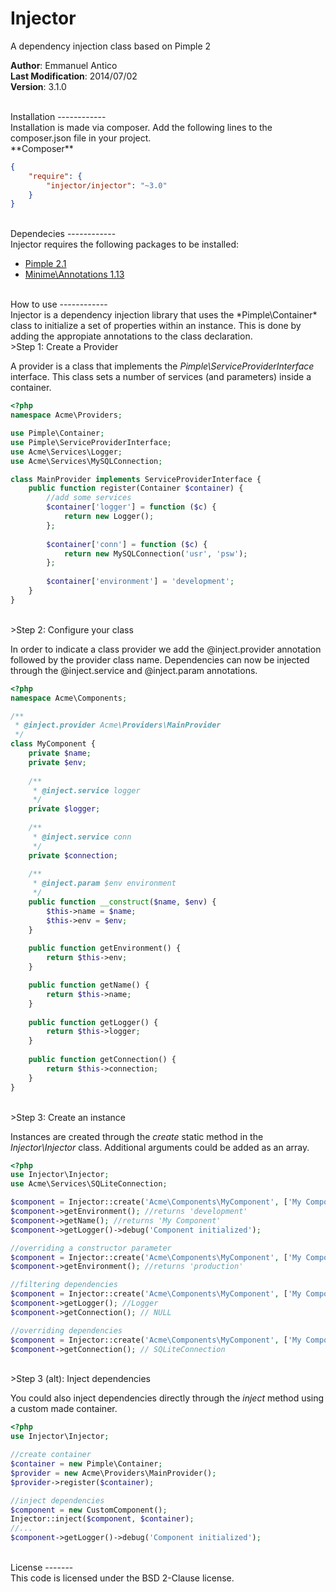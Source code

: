 Injector
========

A dependency injection class based on Pimple 2

**Author**: Emmanuel Antico<br/>
**Last Modification**: 2014/07/02<br/>
**Version**: 3.1.0

<br/>
Installation
------------
<br/>
Installation is made via composer. Add the following lines to the composer.json file in your project.

<br/>
**Composer**

```json
{
    "require": {
		"injector/injector": "~3.0"
	}
}
```

<br/>
Dependecies
------------
<br/>
Injector requires the following packages to be installed:

* [Pimple 2.1](https://github.com/fabpot/Pimple "")
* [Minime\Annotations 1.13](https://github.com/marcioAlmada/annotations "")

<br/>
How to use
------------

<br/>
Injector is a dependency injection library that uses the *Pimple\Container* class to initialize a set of properties within an instance. This is done by adding the appropiate annotations to the class declaration.

<br/>
>Step 1: Create a Provider

A provider is a class that implements the *Pimple\ServiceProviderInterface* interface. This class sets a number of services (and parameters) inside a container.

```php
<?php
namespace Acme\Providers;

use Pimple\Container;
use Pimple\ServiceProviderInterface;
use Acme\Services\Logger;
use Acme\Services\MySQLConnection;

class MainProvider implements ServiceProviderInterface {
    public function register(Container $container) {
        //add some services
        $container['logger'] = function ($c) {
            return new Logger();
        };
        
        $container['conn'] = function ($c) {
            return new MySQLConnection('usr', 'psw');
        };
        
        $container['environment'] = 'development';
    }
}
```
<br/>
>Step 2: Configure your class

In order to indicate a class provider we add the @inject.provider annotation followed by the provider class name. Dependencies can now be injected through the @inject.service and @inject.param annotations.

```php
<?php
namespace Acme\Components;

/**
 * @inject.provider Acme\Providers\MainProvider
 */
class MyComponent {
    private $name;
    private $env;    
    
    /**
     * @inject.service logger
     */
    private $logger;
    
    /**
     * @inject.service conn
     */
    private $connection;
    
    /**
     * @inject.param $env environment
     */
    public function __construct($name, $env) {
        $this->name = $name;
        $this->env = $env;
    }
    
    public function getEnvironment() {
        return $this->env;
    }

    public function getName() {
        return $this->name;
    }
    
    public function getLogger() {
        return $this->logger;
    }
    
    public function getConnection() {
        return $this->connection;
    }
}
```

<br/>
>Step 3: Create an instance

Instances are created through the *create* static method in the *Injector\Injector* class. Additional arguments could be added as an array.

```php
<?php
use Injector\Injector;
use Acme\Services\SQLiteConnection;

$component = Injector::create('Acme\Components\MyComponent', ['My Component']);
$component->getEnvironment(); //returns 'development'
$component->getName(); //returns 'My Component'
$component->getLogger()->debug('Component initialized');

//overriding a constructor parameter
$component = Injector::create('Acme\Components\MyComponent', ['My Component', 'production']);
$component->getEnvironment(); //returns 'production'

//filtering dependencies
$component = Injector::create('Acme\Components\MyComponent', ['My Component'], ['logger']);
$component->getLogger(); //Logger
$component->getConnection(); // NULL

//overriding dependencies
$component = Injector::create('Acme\Components\MyComponent', ['My Component'], null, ['conn' => new SQLiteConnection('file.db')]);
$component->getConnection(); // SQLiteConnection
```

<br/>
>Step 3 (alt): Inject dependencies

You could also inject dependencies directly through the *inject* method using a custom made container.

```php
<?php
use Injector\Injector;

//create container
$container = new Pimple\Container;
$provider = new Acme\Providers\MainProvider();
$provider->register($container);

//inject dependencies
$component = new CustomComponent();
Injector::inject($component, $container);
//...
$component->getLogger()->debug('Component initialized');
```

<br/>
License
-------
<br/>
This code is licensed under the BSD 2-Clause license.